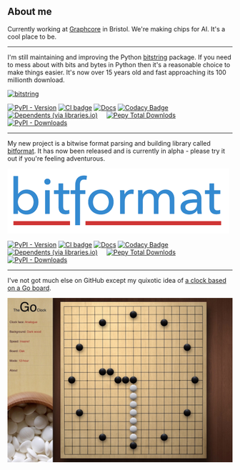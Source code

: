 ## About me

Currently working at [Graphcore](https://www.graphcore.ai) in Bristol. We're making chips for AI. It's a cool place to be.

----

I'm still maintaining and improving the Python [bitstring](https://github.com/scott-griffiths/bitstring) package. If you need to mess about with bits and bytes in Python then it's a reasonable choice to make things easier. It's now over 15 years old and fast approaching its 100 millionth download. 

[![bitstring](https://raw.githubusercontent.com/scott-griffiths/bitstring/main/doc/bitstring_logo_small.png)](https://github.com/scott-griffiths/bitstring)

[![PyPI - Version](https://img.shields.io/pypi/v/bitstring?label=PyPI&logo=pypi&logoColor=white)](https://pypi.org/project/bitstring/)
[![CI badge](https://github.com/scott-griffiths/bitstring/actions/workflows/.github/workflows/ci.yml/badge.svg)](https://github.com/scott-griffiths/bitstring/actions/workflows/ci.yml)
[![Docs](https://img.shields.io/readthedocs/bitstring?logo=readthedocs&logoColor=white)](https://bitstring.readthedocs.io/en/latest/)
[![Codacy Badge](https://img.shields.io/codacy/grade/8869499b2eed44548fa1a5149dd451f4?logo=codacy)](https://app.codacy.com/gh/scott-griffiths/bitstring/dashboard?utm_source=gh&utm_medium=referral&utm_content=&utm_campaign=Badge_grade)
[![Dependents (via libraries.io)](https://img.shields.io/librariesio/dependents/pypi/bitstring?logo=libraries.io&logoColor=white)](https://libraries.io/pypi/bitstring)
&nbsp; &nbsp;
[![Pepy Total Downlods](https://img.shields.io/pepy/dt/bitstring?logo=python&logoColor=white&labelColor=blue&color=blue)](https://www.pepy.tech/projects/bitstring)
[![PyPI - Downloads](https://img.shields.io/pypi/dm/bitstring?label=%40&labelColor=blue&color=blue)](https://pypistats.org/packages/bitstring)

----

My new project is a bitwise format parsing and building library called [bitformat](https://github.com/scott-griffiths/bitformat). It has now been released and is currently in alpha - please try it out if you're feeling adventurous. 


[![bitformat](https://raw.githubusercontent.com/scott-griffiths/bitformat/main/doc/bitformat_logo_small.png)](https://github.com/scott-griffiths/bitformat)

[![PyPI - Version](https://img.shields.io/pypi/v/bitformat?label=PyPI&logo=pypi&logoColor=white)](https://pypi.org/project/bitformat/)
[![CI badge](https://github.com/scott-griffiths/bitformat/actions/workflows/.github/workflows/ci.yml/badge.svg)](https://github.com/scott-griffiths/bitformat/actions/workflows/ci.yml)
[![Docs](https://img.shields.io/readthedocs/bitformat?logo=readthedocs&logoColor=white)](https://bitformat.readthedocs.io/en/latest/)
[![Codacy Badge](https://img.shields.io/codacy/grade/b61ae16cc6404d0da5dbcc21ee19ddda?logo=codacy)](https://app.codacy.com/gh/scott-griffiths/bitformat/dashboard?utm_source=gh&utm_medium=referral&utm_content=&utm_campaign=Badge_grade)
[![Dependents (via libraries.io)](https://img.shields.io/librariesio/dependents/pypi/bitformat?logo=libraries.io&logoColor=white)](https://libraries.io/pypi/bitformat)
&nbsp; &nbsp;
[![Pepy Total Downlods](https://img.shields.io/pepy/dt/bitformat?logo=python&logoColor=white&labelColor=blue&color=blue)](https://www.pepy.tech/projects/bitformat)
[![PyPI - Downloads](https://img.shields.io/pypi/dm/bitformat?label=%40&labelColor=blue&color=blue)](https://pypistats.org/packages/bitformat)

----

I've not got much else on GitHub except my quixotic idea of [a clock based on a Go board](http://scott-griffiths.github.io/go-clock/).

[![The Go Clock](https://github.com/scott-griffiths/go-clock/blob/d6e971af31662fb1da5acbeaf193b16f514b07c1/resources/Go_clock_small.jpeg)](http://scott-griffiths.github.io/go-clock/)

